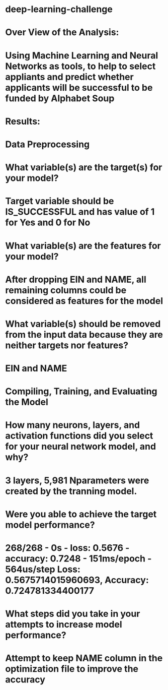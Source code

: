 # deep-learning-challenge
# Over View of the Analysis:
# Using Machine Learning and Neural Networks as tools, to help to select appliants and predict whether applicants will be successful to be funded by Alphabet Soup
# Results:
# Data Preprocessing
# What variable(s) are the target(s) for your model?
# Target variable should be IS_SUCCESSFUL and has value of 1 for Yes and 0 for No
# What variable(s) are the features for your model?
# After dropping EIN and NAME, all remaining columns could be considered as features for the model
# What variable(s) should be removed from the input data because they are neither targets nor features?
# EIN and NAME
# Compiling, Training, and Evaluating the Model
# How many neurons, layers, and activation functions did you select for your neural network model, and why?
# 3 layers, 5,981 Nparameters were created by the tranning model.
# Were you able to achieve the target model performance?
# 268/268 - 0s - loss: 0.5676 - accuracy: 0.7248 - 151ms/epoch - 564us/step Loss: 0.5675714015960693, Accuracy: 0.724781334400177
# What steps did you take in your attempts to increase model performance?
# Attempt to keep NAME column in the optimization file to improve the accuracy